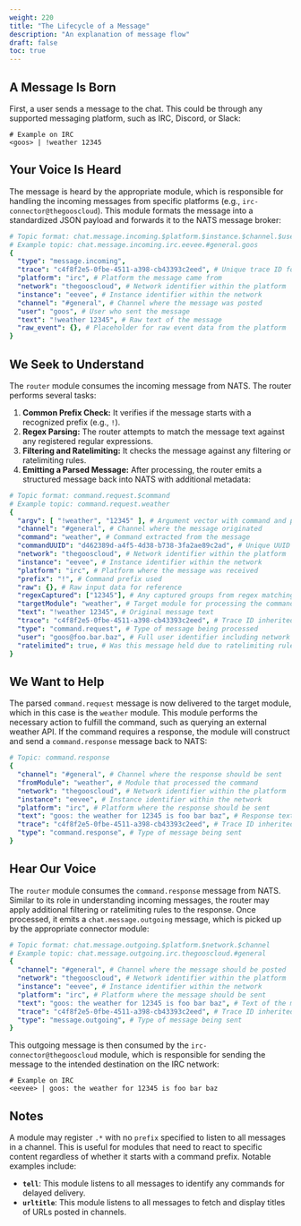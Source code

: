 ```yaml
---
weight: 220
title: "The Lifecycle of a Message"
description: "An explanation of message flow"
draft: false
toc: true
---
```


## A Message Is Born

First, a user sends a message to the chat. This could be through any supported messaging platform, such as IRC, Discord, or Slack:

```none
# Example on IRC
<goos> | !weather 12345
```

## Your Voice Is Heard

The message is heard by the appropriate module, which is responsible for handling the incoming messages from specific platforms (e.g., `irc-connector@thegooscloud`). This module formats the message into a standardized JSON payload and forwards it to the NATS message broker:

```yaml
# Topic format: chat.message.incoming.$platform.$instance.$channel.$user
# Example topic: chat.message.incoming.irc.eevee.#general.goos
{
  "type": "message.incoming",
  "trace": "c4f8f2e5-0fbe-4511-a398-cb43393c2eed", # Unique trace ID for the message
  "platform": "irc", # Platform the message came from
  "network": "thegooscloud", # Network identifier within the platform
  "instance": "eevee", # Instance identifier within the network
  "channel": "#general", # Channel where the message was posted
  "user": "goos", # User who sent the message
  "text": "!weather 12345", # Raw text of the message
  "raw_event": {}, # Placeholder for raw event data from the platform
}
```

## We Seek to Understand

The `router` module consumes the incoming message from NATS. The router performs several tasks:

1. **Common Prefix Check:** It verifies if the message starts with a recognized prefix (e.g., `!`).
2. **Regex Parsing:** The router attempts to match the message text against any registered regular expressions.
3. **Filtering and Ratelimiting:** It checks the message against any filtering or ratelimiting rules.
4. **Emitting a Parsed Message:** After processing, the router emits a structured message back into NATS with additional metadata:

```yaml
# Topic format: command.request.$command
# Example topic: command.request.weather
{
  "argv": [ "!weather", "12345" ], # Argument vector with command and parameters
  "channel": "#general", # Channel where the message originated
  "command": "weather", # Command extracted from the message
  "commandUUID": "d462389d-a4f5-4d38-b738-3fa2ae89c2ad", # Unique UUID for the command request
  "network": "thegooscloud", # Network identifier within the platform
  "instance": "eevee", # Instance identifier within the network
  "platform": "irc", # Platform where the message was received
  "prefix": "!", # Command prefix used
  "raw": {}, # Raw input data for reference
  "regexCaptured": ["12345"], # Any captured groups from regex matching
  "targetModule": "weather", # Target module for processing the command
  "text": "!weather 12345", # Original message text
  "trace": "c4f8f2e5-0fbe-4511-a398-cb43393c2eed", # Trace ID inherited from the original message
  "type": "command.request", # Type of message being processed
  "user": "goos@foo.bar.baz", # Full user identifier including network information
  "ratelimited": true, # Was this message held due to ratelimiting rules
}
```

## We Want to Help

The parsed `command.request` message is now delivered to the target module, which in this case is the `weather` module. This module performs the necessary action to fulfill the command, such as querying an external weather API. If the command requires a response, the module will construct and send a `command.response` message back to NATS:

```yaml
# Topic: command.response
{
  "channel": "#general", # Channel where the response should be sent
  "fromModule": "weather", # Module that processed the command
  "network": "thegooscloud", # Network identifier within the platform
  "instance": "eevee", # Instance identifier within the network
  "platform": "irc", # Platform where the response should be sent
  "text": "goos: the weather for 12345 is foo bar baz", # Response text to be sent to the user
  "trace": "c4f8f2e5-0fbe-4511-a398-cb43393c2eed", # Trace ID inherited from the original message
  "type": "command.response", # Type of message being sent
}
```

## Hear Our Voice

The `router` module consumes the `command.response` message from NATS. Similar to its role in understanding incoming messages, the router may apply additional filtering or ratelimiting rules to the response. Once processed, it emits a `chat.message.outgoing` message, which is picked up by the appropriate connector module:

```yaml
# Topic format: chat.message.outgoing.$platform.$network.$channel
# Example topic: chat.message.outgoing.irc.thegooscloud.#general
{
  "channel": "#general", # Channel where the message should be posted
  "network": "thegooscloud", # Network identifier within the platform
  "instance": "eevee", # Instance identifier within the network
  "platform": "irc", # Platform where the message should be sent
  "text": "goos: the weather for 12345 is foo bar baz", # Text of the message to be sent
  "trace": "c4f8f2e5-0fbe-4511-a398-cb43393c2eed", # Trace ID inherited from the original message
  "type": "message.outgoing", # Type of message being sent
}
```

This outgoing message is then consumed by the `irc-connector@thegooscloud` module, which is responsible for sending the message to the intended destination on the IRC network:

```none
# Example on IRC
<eevee> | goos: the weather for 12345 is foo bar baz
```

## Notes

A module may register `.*` with no `prefix` specified to listen to all messages in a channel. This is useful for modules that need to react to specific content regardless of whether it starts with a command prefix. Notable examples include:

- **`tell`**: This module listens to all messages to identify any commands for delayed delivery.
- **`urltitle`**: This module listens to all messages to fetch and display titles of URLs posted in channels.
